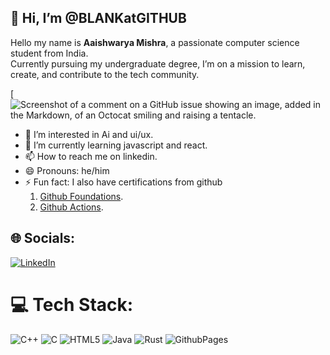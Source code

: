 
## 👋 Hi, I’m @BLANKatGITHUB</hr>
Hello my name is **Aaishwarya Mishra**, a passionate computer science student from India.<br>
Currently pursuing my undergraduate degree, I’m on a mission to learn, create, and contribute to the tech community.<br>

[![Screenshot of a comment on a GitHub issue showing an image, added in the Markdown, of an Octocat smiling and raising a tentacle.](https://myoctocat.com/assets/images/base-octocat.svg)

- 👀 I’m interested in Ai and ui/ux.
- 🌱 I’m currently learning javascript and react.
- 📫 How to reach me on linkedin.
- 😄 Pronouns: he/him
- ⚡ Fun fact: I also have certifications from github 
    1. [Github Foundations](https://www.credly.com/badges/69c5bf72-f8ca-4ffb-b4a4-e3e2325cc5a3/public_url).
    2. [Github Actions](https://www.credly.com/badges/83945f38-0259-42b9-9bc4-917056f8bf20/public_url).




## 🌐 Socials:
[![LinkedIn](https://img.shields.io/badge/LinkedIn-%230077B5.svg?logo=linkedin&logoColor=white)](https://linkedin.com/in/https://www.linkedin.com/in/aaishwarya-mishra-963785257/) 

# 💻 Tech Stack:
![C++](https://img.shields.io/badge/c++-%2300599C.svg?style=for-the-badge&logo=c%2B%2B&logoColor=white) ![C](https://img.shields.io/badge/c-%2300599C.svg?style=for-the-badge&logo=c&logoColor=white) ![HTML5](https://img.shields.io/badge/html5-%23E34F26.svg?style=for-the-badge&logo=html5&logoColor=white) ![Java](https://img.shields.io/badge/java-%23ED8B00.svg?style=for-the-badge&logo=openjdk&logoColor=white) ![Rust](https://img.shields.io/badge/rust-%23000000.svg?style=for-the-badge&logo=rust&logoColor=white) ![GithubPages](https://img.shields.io/badge/github%20pages-121013?style=for-the-badge&logo=github&logoColor=white)


<!-- Proudly created with GPRM ( https://gprm.itsvg.in ) -->

<!---
BLANKatGITHUB/BLANKatGITHUB is a ✨ special ✨ repository because its `README.md` (this file) appears on your GitHub profile.
You can click the Preview link to take a look at your changes.
--->
